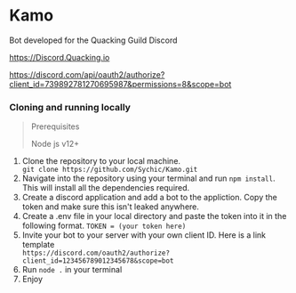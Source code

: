 # Kamo
Bot developed for the Quacking Guild Discord

https://Discord.Quacking.io

https://discord.com/api/oauth2/authorize?client_id=739892781270695987&permissions=8&scope=bot

### Cloning and running locally
> Prerequisites
> 
> Node js v12+
<ol>
<li>Clone the repository to your local machine.</li>
<code>git clone https://github.com/Sychic/Kamo.git</code>
<li>Navigate into the repository using your terminal and run <code>npm install</code>. This will install all the dependencies required.</li>
<li>Create a discord application and add a bot to the appliction. Copy the token and make sure this isn't leaked anywhere.</li>
<li>Create a .env file in your local directory and paste the token into it in the following format. <code>TOKEN = (your token here)</code></li>
<li>Invite your bot to your server with your own client ID. Here is a link template</li>
<code>https://discord.com/oauth2/authorize?client_id=123456789012345678&scope=bot</code>
<li>Run <code>node .</code> in your terminal</li>
<li>Enjoy</li>
</ol>
